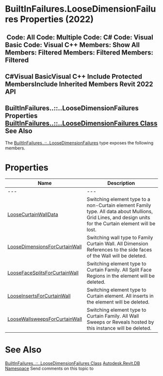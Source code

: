 # BuiltInFailures.LooseDimensionFailures Properties (2022)

﻿
 Code: All Code: Multiple Code: C# Code: Visual Basic Code: Visual C++  Members: Show All Members: Filtered Members: Filtered Members: Filtered   
---  
C#Visual BasicVisual C++
Include Protected MembersInclude Inherited Members
Revit 2022 API  
---  
BuiltInFailures..::..LooseDimensionFailures Properties  
[BuiltInFailures..::..LooseDimensionFailures Class](6e39a26c-cf18-4aa3-9974-e173df435407.md "BuiltInFailures.LooseDimensionFailures Class") See Also  
---  
The [BuiltInFailures..::..LooseDimensionFailures](6e39a26c-cf18-4aa3-9974-e173df435407.md "BuiltInFailures.LooseDimensionFailures Class") type exposes the following members.
# Properties
| Name | Description |
| --- | --- |
| --- | --- | --- |
| [LooseCurtainWallData](85c395b2-49bd-573d-8a39-8b5414f8148d.md "LooseCurtainWallData Property") | Switching element type to a non-Curtain element Family type. All data about Mullions, Grid Lines, and design units for the Curtain element will be lost. |
| [LooseDimensionsForCurtainWall](1bd91338-fd0c-c764-e815-12edb180e1d5.md "LooseDimensionsForCurtainWall Property") | Switching wall type to Family Curtain Wall. All Dimension References to the side faces of the Wall will be deleted. |
| [LooseFaceSplitsForCurtainWall](cb38de9a-514d-efa4-fedf-9bcd93234cb6.md "LooseFaceSplitsForCurtainWall Property") | Switching element type to Curtain Family. All Split Face Regions in the element will be deleted. |
| [LooseInsertsForCurtainWall](5f269130-1201-c670-5762-452762dbaf85.md "LooseInsertsForCurtainWall Property") | Switching element type to Curtain element. All inserts in the element will be deleted. |
| [LooseWallsweepsForCurtainWall](1def7289-7eec-6a3b-d569-3553e2340a71.md "LooseWallsweepsForCurtainWall Property") | Switching element type to Curtain Family. All Wall Sweeps or Reveals hosted by this instance will be deleted. |

# See Also
[BuiltInFailures..::..LooseDimensionFailures Class](6e39a26c-cf18-4aa3-9974-e173df435407.md "BuiltInFailures.LooseDimensionFailures Class")
[Autodesk.Revit.DB Namespace](87546ba7-461b-c646-cbb1-2cb8f5bff8b2.md "Autodesk.Revit.DB Namespace")
Send comments on this topic to 